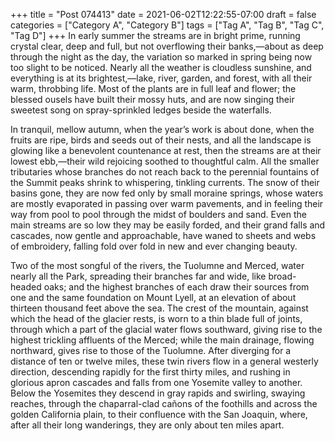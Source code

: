 +++
title = "Post 074413"
date = 2021-06-02T12:22:55-07:00
draft = false
categories = ["Category A", "Category B"]
tags = ["Tag A", "Tag B", "Tag C", "Tag D"]
+++
In early summer the streams are in bright prime, running crystal clear, deep and full, but not overflowing their banks,—about as deep through the night as the day, the variation so marked in spring being now too slight to be noticed. Nearly all the weather is cloudless sunshine, and everything is at its brightest,—lake, river, garden, and forest, with all their warm, throbbing life. Most of the plants are in full leaf and flower; the blessed ousels have built their mossy huts, and are now singing their sweetest song on spray-sprinkled ledges beside the waterfalls.

In tranquil, mellow autumn, when the year’s work is about done, when the fruits are ripe, birds and seeds out of their nests, and all the landscape is glowing like a benevolent countenance at rest, then the streams are at their lowest ebb,—their wild rejoicing soothed to thoughtful calm. All the smaller tributaries whose branches do not reach back to the perennial fountains of the Summit peaks shrink to whispering, tinkling currents. The snow of their basins gone, they are now fed only by small moraine springs, whose waters are mostly evaporated in passing over warm pavements, and in feeling their way from pool to pool through the midst of boulders and sand. Even the main streams are so low they may be easily forded, and their grand falls and cascades, now gentle and approachable, have waned to sheets and webs of embroidery, falling fold over fold in new and ever changing beauty.

Two of the most songful of the rivers, the Tuolumne and Merced, water nearly all the Park, spreading their branches far and wide, like broad-headed oaks; and the highest branches of each draw their sources from one and the same foundation on Mount Lyell, at an elevation of about thirteen thousand feet above the sea. The crest of the mountain, against which the head of the glacier rests, is worn to a thin blade full of joints, through which a part of the glacial water flows southward, giving rise to the highest trickling affluents of the Merced; while the main drainage, flowing northward, gives rise to those of the Tuolumne. After diverging for a distance of ten or twelve miles, these twin rivers flow in a general westerly direction, descending rapidly for the first thirty miles, and rushing in glorious apron cascades and falls from one Yosemite valley to another. Below the Yosemites they descend in gray rapids and swirling, swaying reaches, through the chaparral-clad cañons of the foothills and across the golden California plain, to their confluence with the San Joaquin, where, after all their long wanderings, they are only about ten miles apart.
